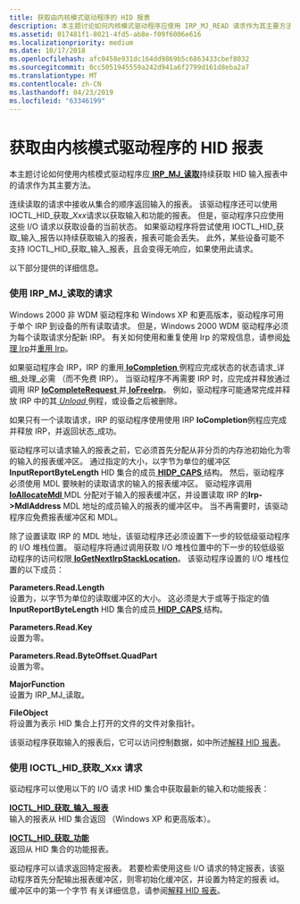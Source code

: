 ```yaml
---
title: 获取由内核模式驱动程序的 HID 报表
description: 本主题讨论如何内核模式驱动程序应使用 IRP_MJ_READ 请求作为其主要方法用于持续获取 HID 输入的报表。
ms.assetid: 017481f1-8021-4fd5-ab8e-f09f6006e616
ms.localizationpriority: medium
ms.date: 10/17/2018
ms.openlocfilehash: afc0458e931dc164dd9869b5c6863433cbef8032
ms.sourcegitcommit: 0cc5051945559a242d941a6f2799d161d8eba2a7
ms.translationtype: MT
ms.contentlocale: zh-CN
ms.lasthandoff: 04/23/2019
ms.locfileid: "63346199"
---
```

# <a name="obtaining-hid-reports-by-kernel-mode-drivers"></a>获取由内核模式驱动程序的 HID 报表


本主题讨论如何使用内核模式驱动程序应[ **IRP\_MJ\_读取**](https://msdn.microsoft.com/library/windows/hardware/ff550794)持续获取 HID 输入报表中的请求作为其主要方法。

连续读取的请求中接收从集合的顺序返回输入的报表。 该驱动程序还可以使用 IOCTL\_HID\_获取\_*Xxx*请求以获取输入和功能的报表。 但是，驱动程序只应使用这些 I/O 请求以获取设备的当前状态。 如果驱动程序将尝试使用 IOCTL\_HID\_获取\_输入\_报告以持续获取输入的报表，报表可能会丢失。 此外，某些设备可能不支持 IOCTL\_HID\_获取\_输入\_报表，且会变得无响应，如果使用此请求。

以下部分提供的详细信息。

### <a href="" id="using-irp-ml-read-requests"></a>使用 IRP\_MJ\_读取的请求

Windows 2000 非 WDM 驱动程序和 Windows XP 和更高版本，驱动程序可用于单个 IRP 到设备的所有读取请求。 但是，Windows 2000 WDM 驱动程序必须为每个读取请求分配新 IRP。 有关如何使用和重复使用 Irp 的常规信息，请参阅[处理 Irp](https://msdn.microsoft.com/library/windows/hardware/ff546847)并[重用 Irp](https://msdn.microsoft.com/library/windows/hardware/ff561107)。

如果驱动程序会 IRP，IRP 的重用[ **IoCompletion** ](https://msdn.microsoft.com/library/windows/hardware/ff548354)例程应完成状态的状态请求\_详细\_处理\_必需 （而不免费 IRP）。 当驱动程序不再需要 IRP 时，应完成并释放通过调用 IRP [ **IoCompleteRequest** ](https://msdn.microsoft.com/library/windows/hardware/ff548343)并[ **IoFreeIrp**](https://msdn.microsoft.com/library/windows/hardware/ff549113)。 例如，驱动程序可能通常完成并释放 IRP 中的其[ *Unload* ](https://msdn.microsoft.com/library/windows/hardware/ff564886)例程，或设备之后被删除。

如果只有一个读取请求，IRP 的驱动程序使用使用 IRP **IoCompletion**例程应完成并释放 IRP，并返回状态\_成功。

驱动程序可以请求输入的报表之前，它必须首先分配从非分页的内存池初始化为零的输入的报表缓冲区。 通过指定的大小，以字节为单位的缓冲区**InputReportByteLength** HID 集合的成员[ **HIDP\_CAPS** ](https://msdn.microsoft.com/library/windows/hardware/ff539697)结构。 然后，驱动程序必须使用 MDL 要映射的读取请求的输入的报表缓冲区。 驱动程序调用[ **IoAllocateMdl** ](https://msdn.microsoft.com/library/windows/hardware/ff548263) MDL 分配对于输入的报表缓冲区，并设置读取 IRP 的**Irp-&gt;MdlAddress** MDL 地址的成员输入的报表的缓冲区中。 当不再需要时，该驱动程序应免费报表缓冲区和 MDL。

除了设置读取 IRP 的 MDL 地址，该驱动程序还必须设置下一步的较低级驱动程序的 I/O 堆栈位置。 驱动程序将通过调用获取 I/O 堆栈位置中的下一步的较低级驱动程序的访问权限[ **IoGetNextIrpStackLocation**](https://msdn.microsoft.com/library/windows/hardware/ff549266)。 该驱动程序设置的 I/O 堆栈位置的以下成员：

<a href="" id="parameters-read-length"></a>**Parameters.Read.Length**  
设置为，以字节为单位的读取缓冲区的大小。 这必须是大于或等于指定的值**InputReportByteLength** HID 集合的成员[ **HIDP\_CAPS** ](https://msdn.microsoft.com/library/windows/hardware/ff539697)结构。

<a href="" id="parameters-read-key"></a>**Parameters.Read.Key**  
设置为零。

<a href="" id="parameters-read-byteoffset-quadpart"></a>**Parameters.Read.ByteOffset.QuadPart**  
设置为零。

<a href="" id="majorfunction"></a>**MajorFunction**  
设置为 IRP\_MJ\_读取。

<a href="" id="fileobject"></a>**FileObject**  
将设置为表示 HID 集合上打开的文件的文件对象指针。

该驱动程序获取输入的报表后，它可以访问控制数据，如中所述[解释 HID 报表](interpreting-hid-reports.md)。

### <a href="" id="using-ioctl-hid-get-xxx-requests"></a>使用 IOCTL\_HID\_获取\_Xxx 请求

驱动程序可以使用以下的 I/O 请求 HID 集合中获取最新的输入和功能报表：

<a href="" id="ioctl-hid-get-input-report"></a>[**IOCTL\_HID\_获取\_输入\_报表**](https://msdn.microsoft.com/library/windows/hardware/ff541126)  
输入的报表从 HID 集合返回 （Windows XP 和更高版本）。

<a href="" id="ioctl-hid-get-feature"></a>[**IOCTL\_HID\_获取\_功能**](https://msdn.microsoft.com/library/windows/hardware/ff541100)  
返回从 HID 集合的功能报表。

驱动程序可以请求返回特定报表。 若要检索使用这些 I/O 请求的特定报表，该驱动程序首先分配输出报表缓冲区，则零初始化缓冲区，并设置为特定的报表 id。 缓冲区中的第一个字节 有关详细信息，请参阅[解释 HID 报表](interpreting-hid-reports.md)。

 

 




